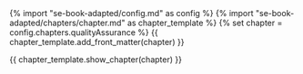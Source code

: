 <frontmatter>
{% import "se-book-adapted/config.md" as config %}
{% import "se-book-adapted/chapters/chapter.md" as chapter_template %}
{% set chapter = config.chapters.qualityAssurance %}
{{ chapter_template.add_front_matter(chapter) }}
</frontmatter>

{{ chapter_template.show_chapter(chapter) }}